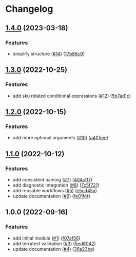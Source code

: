 # Changelog

## [1.4.0](https://github.com/aztfmods/module-azurerm-bastion/compare/v1.3.0...v1.4.0) (2023-03-18)


### Features

* simplify structure ([#14](https://github.com/aztfmods/module-azurerm-bastion/issues/14)) ([17b86c9](https://github.com/aztfmods/module-azurerm-bastion/commit/17b86c9171e232de09569e7fcac86c5e78715372))

## [1.3.0](https://github.com/aztfmods/module-azurerm-bastion/compare/v1.2.0...v1.3.0) (2022-10-25)


### Features

* add sku related conditional expressions ([#12](https://github.com/aztfmods/module-azurerm-bastion/issues/12)) ([5b7ad1c](https://github.com/aztfmods/module-azurerm-bastion/commit/5b7ad1c553f6e78e8c567dc68113b62050534445))

## [1.2.0](https://github.com/aztfmods/module-azurerm-bastion/compare/v1.1.0...v1.2.0) (2022-10-15)


### Features

* add more optional arguments ([#10](https://github.com/aztfmods/module-azurerm-bastion/issues/10)) ([a4ff5ee](https://github.com/aztfmods/module-azurerm-bastion/commit/a4ff5ee078fa19b6a05f4e4506b2cd274d03011e))

## [1.1.0](https://github.com/aztfmods/module-azurerm-bastion/compare/v1.0.0...v1.1.0) (2022-10-12)


### Features

* add consistent naming ([#7](https://github.com/aztfmods/module-azurerm-bastion/issues/7)) ([404cff7](https://github.com/aztfmods/module-azurerm-bastion/commit/404cff72e77bf945ec8a4d27efcfa421bc74ab10))
* add diagnostic integration ([#8](https://github.com/aztfmods/module-azurerm-bastion/issues/8)) ([7c5f721](https://github.com/aztfmods/module-azurerm-bastion/commit/7c5f7213d2fdc62bdf8109e9bbc0b84a5f977c19))
* add reusable workflows ([#5](https://github.com/aztfmods/module-azurerm-bastion/issues/5)) ([e5cd45a](https://github.com/aztfmods/module-azurerm-bastion/commit/e5cd45a34e15b240f0f0f7935cf5386092296e7a))
* update documentation ([#9](https://github.com/aztfmods/module-azurerm-bastion/issues/9)) ([fe01f4f](https://github.com/aztfmods/module-azurerm-bastion/commit/fe01f4fcf39f5d34ee2110e101237d3d1f041916))

## 1.0.0 (2022-09-16)


### Features

* add initial module ([#1](https://github.com/aztfmods/module-azurerm-bastion/issues/1)) ([f07af56](https://github.com/aztfmods/module-azurerm-bastion/commit/f07af56403661976c8f32a427120f082178fd1fd))
* add terratest validation ([#3](https://github.com/aztfmods/module-azurerm-bastion/issues/3)) ([5ed6042](https://github.com/aztfmods/module-azurerm-bastion/commit/5ed604254f48828af09aaaeba910e5500e19ebb5))
* update documentation ([#4](https://github.com/aztfmods/module-azurerm-bastion/issues/4)) ([36a23be](https://github.com/aztfmods/module-azurerm-bastion/commit/36a23be3148decf1de0932231a47d9d22e179459))
